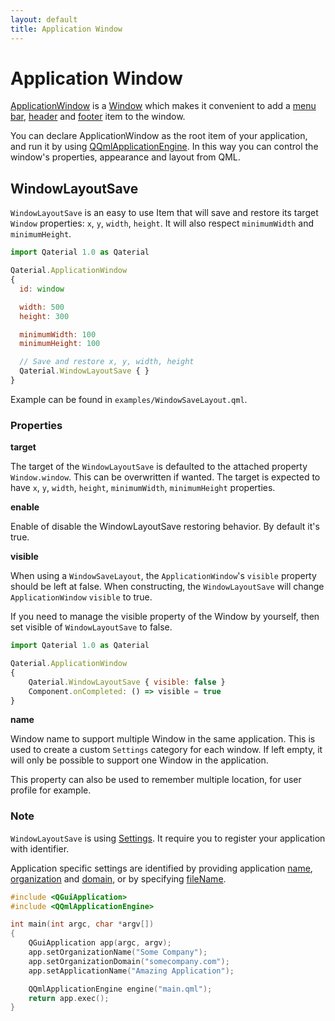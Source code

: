 ```yaml
---
layout: default
title: Application Window
---
```


# Application Window

[ApplicationWindow](https://doc.qt.io/qt-5/qml-qtquick-controls2-applicationwindow.html) is a [Window](https://doc.qt.io/qt-5/qml-qtquick-window-window.html) which makes it convenient to add a [menu bar](https://doc.qt.io/qt-5/qml-qtquick-controls2-applicationwindow.html#menuBar-attached-prop), [header](https://doc.qt.io/qt-5/qml-qtquick-controls2-applicationwindow.html#header-attached-prop) and [footer](https://doc.qt.io/qt-5/qml-qtquick-controls2-applicationwindow.html#footer-attached-prop) item to the window.

You can declare ApplicationWindow as the root item of your application, and run it by using [QQmlApplicationEngine](https://doc.qt.io/qt-5/qqmlapplicationengine.html). In this way you can control the window's properties, appearance and layout from QML.

## WindowLayoutSave

`WindowLayoutSave` is an easy to use Item that will save and restore its target `Window` properties: `x`, `y`, `width`, `height`. It will also respect `minimumWidth` and `minimumHeight`.

```js
import Qaterial 1.0 as Qaterial

Qaterial.ApplicationWindow
{
  id: window

  width: 500
  height: 300

  minimumWidth: 100
  minimumHeight: 100

  // Save and restore x, y, width, height
  Qaterial.WindowLayoutSave { }
}
```

Example can be found in `examples/WindowSaveLayout.qml`.

### Properties

**target**

The target of the `WindowLayoutSave` is defaulted to the attached property `Window.window`. This can be overwritten if wanted. The target is expected to have `x`, `y`, `width`, `height`, `minimumWidth`, `minimumHeight` properties.

**enable**

Enable of disable the WindowLayoutSave restoring behavior. By default it's true.

**visible**

When using a `WindowSaveLayout`, the `ApplicationWindow`'s `visible` property should be left at false. When constructing, the `WindowLayoutSave` will change `ApplicationWindow` `visible` to true.

If you need to manage the visible property of the Window by yourself, then set visible of `WindowLayoutSave` to false.

```js
import Qaterial 1.0 as Qaterial

Qaterial.ApplicationWindow
{
	Qaterial.WindowLayoutSave { visible: false }
    Component.onCompleted: () => visible = true
}
```

**name**

 Window name to support multiple Window in the same application. This is used to create a custom `Settings` category for each window. If left empty, it will only be possible to support one Window in the application.

This property can also be used to remember multiple location, for user profile for example.

### Note

`WindowLayoutSave` is using [Settings](https://doc.qt.io/qt-5/qml-qt-labs-settings-settings.html). It require you to register your application with identifier.

Application specific settings are identified by providing application [name](https://doc.qt.io/qt-5/qcoreapplication.html#applicationName-prop), [organization](https://doc.qt.io/qt-5/qcoreapplication.html#organizationName-prop) and [domain](https://doc.qt.io/qt-5/qcoreapplication.html#organizationDomain-prop), or by specifying [fileName](https://doc.qt.io/qt-5/qml-qt-labs-settings-settings.html#fileName-prop).

```c++
#include <QGuiApplication>
#include <QQmlApplicationEngine>

int main(int argc, char *argv[])
{
    QGuiApplication app(argc, argv);
    app.setOrganizationName("Some Company");
    app.setOrganizationDomain("somecompany.com");
    app.setApplicationName("Amazing Application");

    QQmlApplicationEngine engine("main.qml");
    return app.exec();
}
```